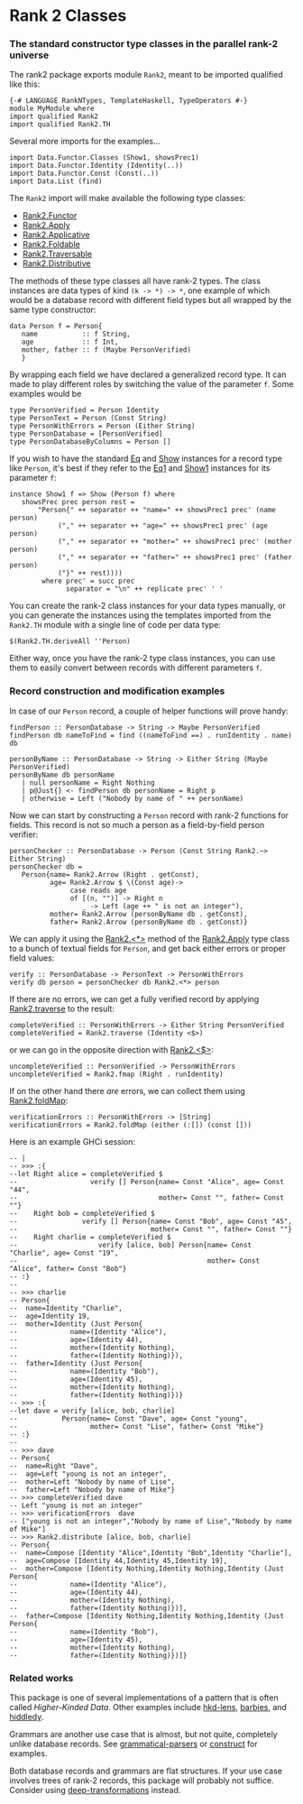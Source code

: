 Rank 2 Classes
==============

### The standard constructor type classes in the parallel rank-2 universe ###

The rank2 package exports module `Rank2`, meant to be imported qualified like this:

~~~ {.haskell}
{-# LANGUAGE RankNTypes, TemplateHaskell, TypeOperators #-}
module MyModule where
import qualified Rank2
import qualified Rank2.TH
~~~

Several more imports for the examples...

~~~ {.haskell}
import Data.Functor.Classes (Show1, showsPrec1)
import Data.Functor.Identity (Identity(..))
import Data.Functor.Const (Const(..))
import Data.List (find)
~~~

The `Rank2` import will make available the following type classes:

  * [Rank2.Functor](http://hackage.haskell.org/package/rank2classes/docs/Rank2.html#t:Functor)
  * [Rank2.Apply](http://hackage.haskell.org/package/rank2classes/docs/Rank2.html#t:Apply)
  * [Rank2.Applicative](http://hackage.haskell.org/package/rank2classes/docs/Rank2.html#t:Applicative)
  * [Rank2.Foldable](http://hackage.haskell.org/package/rank2classes/docs/Rank2.html#t:Foldable)
  * [Rank2.Traversable](http://hackage.haskell.org/package/rank2classes/docs/Rank2.html#t:Traversable)
  * [Rank2.Distributive](http://hackage.haskell.org/package/rank2classes/docs/Rank2.html#t:Distributive)

The methods of these type classes all have rank-2 types. The class instances are data types of kind `(k -> *) -> *`,
one example of which would be a database record with different field types but all wrapped by the same type
constructor:

~~~ {.haskell}
data Person f = Person{
   name           :: f String,
   age            :: f Int,
   mother, father :: f (Maybe PersonVerified)
   }
~~~

By wrapping each field we have declared a generalized record type. It can made to play different roles by switching the
value of the parameter `f`. Some examples would be

~~~ {.haskell}
type PersonVerified = Person Identity
type PersonText = Person (Const String)
type PersonWithErrors = Person (Either String)
type PersonDatabase = [PersonVerified]
type PersonDatabaseByColumns = Person []
~~~

If you wish to have the standard [Eq](http://hackage.haskell.org/package/base/docs/Data-Eq.html#t:Eq) and
[Show](http://hackage.haskell.org/package/base/docs/Text-Show.html#t:Show) instances for a record type like `Person`,
it's best if they refer to the
[Eq1](http://hackage.haskell.org/package/base-4.9.1.0/docs/Data-Functor-Classes.html#t:Eq1) and
[Show1](http://hackage.haskell.org/package/base-4.9.1.0/docs/Data-Functor-Classes.html#t:Show1) instances for its
parameter `f`:

~~~ {.haskell}
instance Show1 f => Show (Person f) where
   showsPrec prec person rest =
       "Person{" ++ separator ++ "name=" ++ showsPrec1 prec' (name person)
            ("," ++ separator ++ "age=" ++ showsPrec1 prec' (age person)
            ("," ++ separator ++ "mother=" ++ showsPrec1 prec' (mother person)
            ("," ++ separator ++ "father=" ++ showsPrec1 prec' (father person)
            ("}" ++ rest))))
        where prec' = succ prec
              separator = "\n" ++ replicate prec' ' '
~~~

You can create the rank-2 class instances for your data types manually, or you can generate the instances using the
templates imported from the `Rank2.TH` module with a single line of code per data type:

~~~ {.haskell}
$(Rank2.TH.deriveAll ''Person)
~~~

Either way, once you have the rank-2 type class instances, you can use them to easily convert between records with
different parameters `f`.

### Record construction and modification examples ###

In case of our `Person` record, a couple of helper functions will prove handy:

~~~ {.haskell}
findPerson :: PersonDatabase -> String -> Maybe PersonVerified
findPerson db nameToFind = find ((nameToFind ==) . runIdentity . name) db
   
personByName :: PersonDatabase -> String -> Either String (Maybe PersonVerified)
personByName db personName
   | null personName = Right Nothing
   | p@Just{} <- findPerson db personName = Right p
   | otherwise = Left ("Nobody by name of " ++ personName)
~~~

Now we can start by constructing a `Person` record with rank-2 functions for fields. This record is not so much a person
as a field-by-field person verifier:
 
~~~ {.haskell}
personChecker :: PersonDatabase -> Person (Const String Rank2.~> Either String)
personChecker db =
   Person{name= Rank2.Arrow (Right . getConst),
          age= Rank2.Arrow $ \(Const age)->
               case reads age
               of [(n, "")] -> Right n
                  _ -> Left (age ++ " is not an integer"),
          mother= Rank2.Arrow (personByName db . getConst),
          father= Rank2.Arrow (personByName db . getConst)}
~~~

We can apply it using the [Rank2.<*>](http://hackage.haskell.org/package/rank2classes/docs/Rank2.html#v:-60--42--62-)
method of the [Rank2.Apply](http://hackage.haskell.org/package/rank2classes/docs/Rank2.html#t:Apply) type class to a bunch
of textual fields for `Person`, and get back either errors or proper field values:

~~~ {.haskell}
verify :: PersonDatabase -> PersonText -> PersonWithErrors
verify db person = personChecker db Rank2.<*> person
~~~

If there are no errors, we can get a fully verified record by applying
[Rank2.traverse](http://hackage.haskell.org/package/rank2classes/docs/Rank2.html#v:traverse) to the result:

~~~ {.haskell}
completeVerified :: PersonWithErrors -> Either String PersonVerified
completeVerified = Rank2.traverse (Identity <$>)
~~~

or we can go in the opposite direction with
[Rank2.<$>](http://hackage.haskell.org/package/rank2classes/docs/Rank2.html#v:-60--36--62-):

~~~ {.haskell}
uncompleteVerified :: PersonVerified -> PersonWithErrors
uncompleteVerified = Rank2.fmap (Right . runIdentity)
~~~

If on the other hand there *are* errors, we can collect them using
[Rank2.foldMap](http://hackage.haskell.org/package/rank2classes/docs/Rank2.html#v:foldMap):

~~~ {.haskell}
verificationErrors :: PersonWithErrors -> [String]
verificationErrors = Rank2.foldMap (either (:[]) (const []))
~~~

Here is an example GHCi session:

~~~ {.haskell}
-- |
-- >>> :{
--let Right alice = completeVerified $
--                  verify [] Person{name= Const "Alice", age= Const "44",
--                                   mother= Const "", father= Const ""}
--    Right bob = completeVerified $
--                verify [] Person{name= Const "Bob", age= Const "45",
--                                 mother= Const "", father= Const ""}
--    Right charlie = completeVerified $
--                    verify [alice, bob] Person{name= Const "Charlie", age= Const "19",
--                                               mother= Const "Alice", father= Const "Bob"}
-- :}
-- 
-- >>> charlie
-- Person{
--  name=Identity "Charlie",
--  age=Identity 19,
--  mother=Identity (Just Person{
--             name=(Identity "Alice"),
--             age=(Identity 44),
--             mother=(Identity Nothing),
--             father=(Identity Nothing)}),
--  father=Identity (Just Person{
--             name=(Identity "Bob"),
--             age=(Identity 45),
--             mother=(Identity Nothing),
--             father=(Identity Nothing)})}
-- >>> :{
--let dave = verify [alice, bob, charlie]
--           Person{name= Const "Dave", age= Const "young",
--                  mother= Const "Lise", father= Const "Mike"}
-- :}
--
-- >>> dave
-- Person{
--  name=Right "Dave",
--  age=Left "young is not an integer",
--  mother=Left "Nobody by name of Lise",
--  father=Left "Nobody by name of Mike"}
-- >>> completeVerified dave
-- Left "young is not an integer"
-- >>> verificationErrors  dave
-- ["young is not an integer","Nobody by name of Lise","Nobody by name of Mike"]
-- >>> Rank2.distribute [alice, bob, charlie]
-- Person{
--  name=Compose [Identity "Alice",Identity "Bob",Identity "Charlie"],
--  age=Compose [Identity 44,Identity 45,Identity 19],
--  mother=Compose [Identity Nothing,Identity Nothing,Identity (Just Person{
--             name=(Identity "Alice"),
--             age=(Identity 44),
--             mother=(Identity Nothing),
--             father=(Identity Nothing)})],
--  father=Compose [Identity Nothing,Identity Nothing,Identity (Just Person{
--             name=(Identity "Bob"),
--             age=(Identity 45),
--             mother=(Identity Nothing),
--             father=(Identity Nothing)})]}
~~~

### Related works ###

This package is one of several implementations of a pattern that is often called *Higher-Kinded Data*. Other examples
include [hkd-lens](https://hackage.haskell.org/package/hkd-lens),
[barbies](https://hackage.haskell.org/package/barbies), and [hiddledy](https://hackage.haskell.org/package/higgledy).

Grammars are another use case that is almost, but not quite, completely unlike database records. See
[grammatical-parsers](https://github.com/blamario/grampa/tree/master/grammatical-parsers) or
[construct](https://hackage.haskell.org/package/construct) for examples.

Both database records and grammars are flat structures. If your use case involves trees of rank-2 records, this
package will probably not suffice. Consider using
[deep-transformations](https://hackage.haskell.org/package/deep-transformations) instead.
